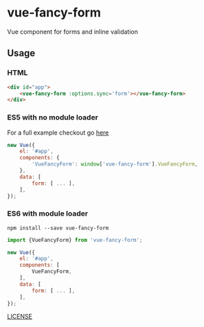 # vue-fancy-form
Vue component for forms and inline validation


## Usage

### HTML
```html
<div id="app">
    <vue-fancy-form :options.sync='form'></vue-fancy-form>
</div>
```

### ES5 with no module loader
For a full example checkout go [here](./example/es5/index.html)

```javascript
new Vue({
    el: '#app',
    components: {
        'VueFancyForm': window['vue-fancy-form'].VueFancyForm,
    },
    data: [
        form: [ ... ],
    ],
});
```

### ES6 with module loader
`npm install --save vue-fancy-form`

```javascript
import {VueFancyForm} from 'vue-fancy-form';

new Vue({
    el: '#app',
    components: [
        VueFancyForm,
    ],
    data: [
        form: [ ... ],
    ],
});
```


[LICENSE](./LICENSE)
